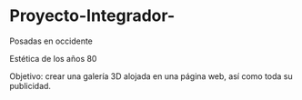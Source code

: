 # Proyecto-Integrador-
Posadas en occidente

Estética de los años 80

Objetivo: crear una galería 3D alojada en una página web, así como toda su publicidad.
